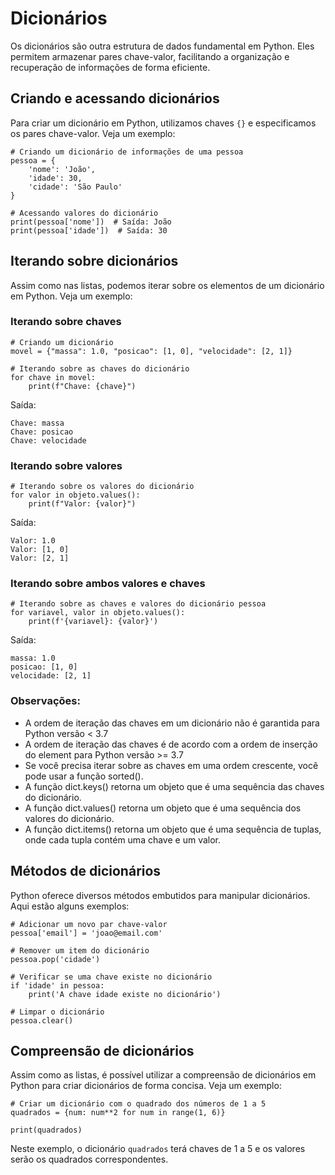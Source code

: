 # Dicionários

Os dicionários são outra estrutura de dados fundamental em Python. Eles permitem armazenar pares chave-valor, facilitando a organização e recuperação de informações de forma eficiente.

## Criando e acessando dicionários

Para criar um dicionário em Python, utilizamos chaves `{}` e especificamos os pares chave-valor. Veja um exemplo:

```
# Criando um dicionário de informações de uma pessoa
pessoa = {
    'nome': 'João',
    'idade': 30,
    'cidade': 'São Paulo'
}

# Acessando valores do dicionário
print(pessoa['nome'])  # Saída: João
print(pessoa['idade'])  # Saída: 30
```

## Iterando sobre dicionários

Assim como nas listas, podemos iterar sobre os elementos de um dicionário em Python. Veja um exemplo:

###  Iterando sobre chaves

```
# Criando um dicionário
movel = {"massa": 1.0, "posicao": [1, 0], "velocidade": [2, 1]}

# Iterando sobre as chaves do dicionário
for chave in movel:
    print(f"Chave: {chave}")
```

Saída:

```
Chave: massa
Chave: posicao
Chave: velocidade
```

### Iterando sobre valores

```
# Iterando sobre os valores do dicionário
for valor in objeto.values():
    print(f"Valor: {valor}")
```

Saída:

```
Valor: 1.0
Valor: [1, 0]
Valor: [2, 1]
```

### Iterando sobre ambos valores e chaves

```
# Iterando sobre as chaves e valores do dicionário pessoa
for variavel, valor in objeto.values():
    print(f'{variavel}: {valor}')
```

Saída:

```
massa: 1.0
posicao: [1, 0]
velocidade: [2, 1]
```

### Observações:

- A ordem de iteração das chaves em um dicionário não é garantida para Python versão < 3.7
- A ordem de iteração das chaves é de acordo com a ordem de inserção do element para Python versão >= 3.7
- Se você precisa iterar sobre as chaves em uma ordem crescente, você pode usar a função sorted().
- A função dict.keys() retorna um objeto que é uma sequência das chaves do dicionário.
- A função dict.values() retorna um objeto que é uma sequência dos valores do dicionário.
- A função dict.items() retorna um objeto que é uma sequência de tuplas, onde cada tupla contém uma chave e um valor.


## Métodos de dicionários

Python oferece diversos métodos embutidos para manipular dicionários. Aqui estão alguns exemplos:

```
# Adicionar um novo par chave-valor
pessoa['email'] = 'joao@email.com'

# Remover um item do dicionário
pessoa.pop('cidade')

# Verificar se uma chave existe no dicionário
if 'idade' in pessoa:
    print('A chave idade existe no dicionário')

# Limpar o dicionário
pessoa.clear()
```

## Compreensão de dicionários

Assim como as listas, é possível utilizar a compreensão de dicionários em Python para criar dicionários de forma concisa. Veja um exemplo:

```
# Criar um dicionário com o quadrado dos números de 1 a 5
quadrados = {num: num**2 for num in range(1, 6)}

print(quadrados)
```

Neste exemplo, o dicionário `quadrados` terá chaves de 1 a 5 e os valores serão os quadrados correspondentes.
